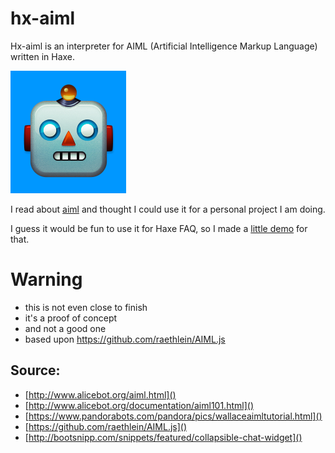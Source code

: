 # hx-aiml
Hx-aiml is an interpreter for AIML (Artificial Intelligence Markup Language) written in Haxe.

![](icon.png)

I read about [aiml](http://www.alicebot.org/aiml.html) and thought I could use it for a personal project I am doing.

I guess it would be fun to use it for Haxe FAQ, so I made a [little demo](https://matthijskamstra.github.io/hx-aiml/) for that.


# Warning

- this is not even close to finish
- it's a proof of concept
- and not a good one
- based upon <https://github.com/raethlein/AIML.js>


## Source:

- [http://www.alicebot.org/aiml.html]()
- [http://www.alicebot.org/documentation/aiml101.html]()
- [https://www.pandorabots.com/pandora/pics/wallaceaimltutorial.html]()
- [https://github.com/raethlein/AIML.js]()
- [http://bootsnipp.com/snippets/featured/collapsible-chat-widget]()
